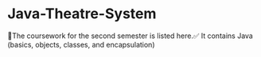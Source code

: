 # Java-Theatre-System
🚀The coursework for the second semester is listed here.✅ It contains Java (basics, objects, classes, and encapsulation)

